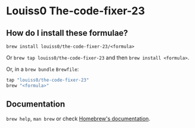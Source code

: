 # Louiss0 The-code-fixer-23

## How do I install these formulae?

`brew install louiss0/the-code-fixer-23/<formula>`

Or `brew tap louiss0/the-code-fixer-23` and then `brew install <formula>`.

Or, in a `brew bundle` `Brewfile`:

```ruby
tap "louiss0/the-code-fixer-23"
brew "<formula>"
```

## Documentation

`brew help`, `man brew` or check [Homebrew's documentation](https://docs.brew.sh).

